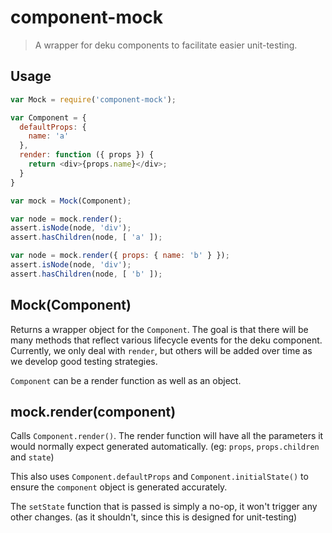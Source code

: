 # component-mock

> A wrapper for deku components to facilitate easier unit-testing.

## Usage

```js
var Mock = require('component-mock');

var Component = {
  defaultProps: {
    name: 'a'
  },
  render: function ({ props }) {
    return <div>{props.name}</div>;
  }
}

var mock = Mock(Component);

var node = mock.render();
assert.isNode(node, 'div');
assert.hasChildren(node, [ 'a' ]);

var node = mock.render({ props: { name: 'b' } });
assert.isNode(node, 'div');
assert.hasChildren(node, [ 'b' ]);
```

## Mock(Component)

Returns a wrapper object for the `Component`. The goal is that there will be
many methods that reflect various lifecycle events for the deku component.
Currently, we only deal with `render`, but others will be added over time as
we develop good testing strategies.

`Component` can be a render function as well as an object.

## mock.render(component)

Calls `Component.render()`. The render function will have all the parameters
it would normally expect generated automatically. (eg: `props`,
`props.children` and `state`)

This also uses `Component.defaultProps` and `Component.initialState()` to ensure
the `component` object is generated accurately.

The `setState` function that is passed is simply a no-op, it won't trigger any
other changes. (as it shouldn't, since this is designed for unit-testing)
